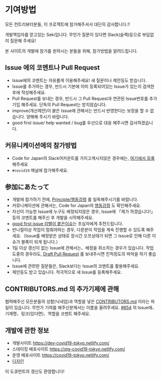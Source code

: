 # 기여방법

모든 컨트리뷰터분들, 이 프로젝트에 참가해주셔서 대단히 감사합니다.!!

개발책임자를 맏고있는 Seki입니다. 무언가 질문이 있다면 Slack(슬랙)등으로 부담없이 질문해 주세요! 

본 사이트의 개발에 참가를 원하시는 분들을 위해, 참가방법을 알려드립니다.

## Issue 에의 코멘트나 Pull Request
* Issue에의 코멘트는 자유롭게 이용해주세요! 새 질문이나 제안등도 받습니다.
* Issue를 추가하는 경우, 반드시 기본에 이미 등록되어있는 Issue가 있는지 검색한 후에 작성해주세요.
* Pull Request를 보내는 경우, 반드시 그 Pull Request과 연관된 Issue번호를 추가 기입 해주세요. 단독의 Pull Request는 받지않습니다.
* improve(개선제안)이 붇은 Issue에 관해서는 반드시 반영한다는 보장을 할 수 없습니다. 양해해 주시기 바랍니다.
* good first issue/ help wanted / bug를 우선으로 대응 해주시면 감사하겠습니다.

## 커뮤니케이션에의 참가방법
* Code for Japan의 Slack어카운트를 가지고계시지않은 경우에는, [여기에서 등록](https://cfjslackin.herokuapp.com/)해주세요
* `#covid19` 채널에 참가해주세요.

## 参加にあたって
* 개발에 참가하기 전에, [Principle/행동강령](CODE_OF_CONDUCT_KO.md) 를 일독해주시기를 바랍니다.
* 커뮤니케이션에 관해서는, Code for Japan의 [행동강령](https://github.com/codeforjapan/codeofconduct) 도 확인해주세요.
* 자신이 가능한 Issue에 누구도 배정되지않은 경우, Issue에 「제가 하겠습니다!」등의 코멘트를 해주신 후 개발을 시작해주세요.
* [good first issue 리벨이 붙은이슈](https://github.com/tokyo-metropolitan-gov/covid19/issues?q=is%3Aissue+is%3Aopen+label%3A%22good+first+issue%22)는 초심자에게 추천드립니다.
* 반나절이상 작업이 멈춰야하는 경우, 다른분이 작업을 계속 진행할 수 있도록 해주세요.（Issue를 배정받은 상태로 장시간 오프상태가 되면 그 Issue로 인해 다른 이슈가 블록이 되게 됩니다.）
* 1일 이상 갱신이 없는 Issue에 관해서는、배정을 취소하는 경우가 있습니다. 작업도중의 경우라도, [Draft Pull Request](https://qiita.com/tatane616/items/13da1b6797a7b871ad58) 를 보내주시면 진척정도의 파악을 하기 좋습니다.
* Issue에 관련한 질문들은, Slack보다는 Issue의 코멘트를 활용해주세요.
* 제안등도 받고 있습니다. 적극적으로 새 Issue를 등록해주세요.

## CONTRIBUTORS.md 의 추가기제에 관해
협력해주신 모든분들의 성함(닉네임)과 역할을 넣은 [CONTRIBUTORS.md](https://github.com/tokyo-metropolitan-gov/covid19/blob/development/CONTRIBUTORS.md) 이라는 파일이 있습니다.
무언가 기여를 해주신분께서는 이름을 올려주세요.
[#654](https://github.com/tokyo-metropolitan-gov/covid19/issues/654) 의 Issue에、기재명、링크(있다면)、역할을 코멘트 해주세요.

## 개발에 관한 정보
* 개발사이트 https://dev-covid19-tokyo.netlify.com/
* 스테이징 배포사이트 https://stg-covid19-tokyo.netlify.com/
* 운영 배포사이트 https://covid19-tokyo.netlify.com/
* [디자인](https://www.figma.com/file/V7vt80p2gauhdgTZeVNbgj/UI%E3%83%87%E3%82%B6%E3%82%A4%E3%83%B3?node-id=121%3A156)

이 도큐먼트의 갱신도 환영합니다!
